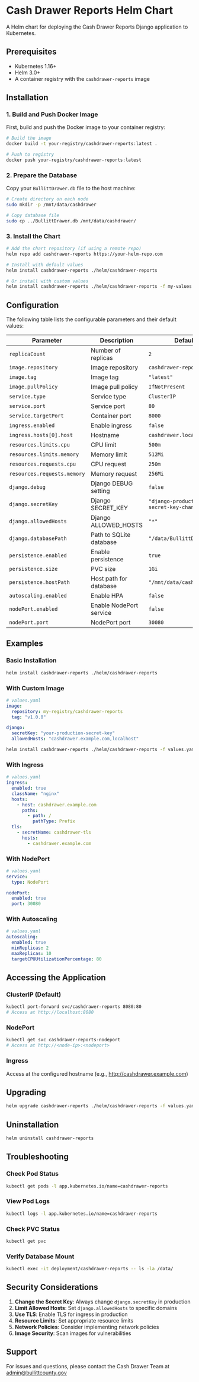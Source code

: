 # Cash Drawer Reports Helm Chart

A Helm chart for deploying the Cash Drawer Reports Django application to Kubernetes.

## Prerequisites

- Kubernetes 1.16+
- Helm 3.0+
- A container registry with the `cashdrawer-reports` image

## Installation

### 1. Build and Push Docker Image

First, build and push the Docker image to your container registry:

```bash
# Build the image
docker build -t your-registry/cashdrawer-reports:latest .

# Push to registry
docker push your-registry/cashdrawer-reports:latest
```

### 2. Prepare the Database

Copy your `BullittDrawer.db` file to the host machine:

```bash
# Create directory on each node
sudo mkdir -p /mnt/data/cashdrawer

# Copy database file
sudo cp ../BullittDrawer.db /mnt/data/cashdrawer/
```

### 3. Install the Chart

```bash
# Add the chart repository (if using a remote repo)
helm repo add cashdrawer-reports https://your-helm-repo.com

# Install with default values
helm install cashdrawer-reports ./helm/cashdrawer-reports

# Or install with custom values
helm install cashdrawer-reports ./helm/cashdrawer-reports -f my-values.yaml
```

## Configuration

The following table lists the configurable parameters and their default values:

| Parameter | Description | Default |
|-----------|-------------|---------|
| `replicaCount` | Number of replicas | `2` |
| `image.repository` | Image repository | `cashdrawer-reports` |
| `image.tag` | Image tag | `"latest"` |
| `image.pullPolicy` | Image pull policy | `IfNotPresent` |
| `service.type` | Service type | `ClusterIP` |
| `service.port` | Service port | `80` |
| `service.targetPort` | Container port | `8000` |
| `ingress.enabled` | Enable ingress | `false` |
| `ingress.hosts[0].host` | Hostname | `cashdrawer.local` |
| `resources.limits.cpu` | CPU limit | `500m` |
| `resources.limits.memory` | Memory limit | `512Mi` |
| `resources.requests.cpu` | CPU request | `250m` |
| `resources.requests.memory` | Memory request | `256Mi` |
| `django.debug` | Django DEBUG setting | `false` |
| `django.secretKey` | Django SECRET_KEY | `"django-production-secret-key-change-this"` |
| `django.allowedHosts` | Django ALLOWED_HOSTS | `"*"` |
| `django.databasePath` | Path to SQLite database | `"/data/BullittDrawer.db"` |
| `persistence.enabled` | Enable persistence | `true` |
| `persistence.size` | PVC size | `1Gi` |
| `persistence.hostPath` | Host path for database | `"/mnt/data/cashdrawer"` |
| `autoscaling.enabled` | Enable HPA | `false` |
| `nodePort.enabled` | Enable NodePort service | `false` |
| `nodePort.port` | NodePort port | `30080` |

## Examples

### Basic Installation

```bash
helm install cashdrawer-reports ./helm/cashdrawer-reports
```

### With Custom Image

```yaml
# values.yaml
image:
  repository: my-registry/cashdrawer-reports
  tag: "v1.0.0"

django:
  secretKey: "your-production-secret-key"
  allowedHosts: "cashdrawer.example.com,localhost"
```

```bash
helm install cashdrawer-reports ./helm/cashdrawer-reports -f values.yaml
```

### With Ingress

```yaml
# values.yaml
ingress:
  enabled: true
  className: "nginx"
  hosts:
    - host: cashdrawer.example.com
      paths:
        - path: /
          pathType: Prefix
  tls:
    - secretName: cashdrawer-tls
      hosts:
        - cashdrawer.example.com
```

### With NodePort

```yaml
# values.yaml
service:
  type: NodePort

nodePort:
  enabled: true
  port: 30080
```

### With Autoscaling

```yaml
# values.yaml
autoscaling:
  enabled: true
  minReplicas: 2
  maxReplicas: 10
  targetCPUUtilizationPercentage: 80
```

## Accessing the Application

### ClusterIP (Default)
```bash
kubectl port-forward svc/cashdrawer-reports 8080:80
# Access at http://localhost:8080
```

### NodePort
```bash
kubectl get svc cashdrawer-reports-nodeport
# Access at http://<node-ip>:<nodeport>
```

### Ingress
Access at the configured hostname (e.g., http://cashdrawer.example.com)

## Upgrading

```bash
helm upgrade cashdrawer-reports ./helm/cashdrawer-reports -f values.yaml
```

## Uninstallation

```bash
helm uninstall cashdrawer-reports
```

## Troubleshooting

### Check Pod Status
```bash
kubectl get pods -l app.kubernetes.io/name=cashdrawer-reports
```

### View Pod Logs
```bash
kubectl logs -l app.kubernetes.io/name=cashdrawer-reports
```

### Check PVC Status
```bash
kubectl get pvc
```

### Verify Database Mount
```bash
kubectl exec -it deployment/cashdrawer-reports -- ls -la /data/
```

## Security Considerations

1. **Change the Secret Key**: Always change `django.secretKey` in production
2. **Limit Allowed Hosts**: Set `django.allowedHosts` to specific domains
3. **Use TLS**: Enable TLS for ingress in production
4. **Resource Limits**: Set appropriate resource limits
5. **Network Policies**: Consider implementing network policies
6. **Image Security**: Scan images for vulnerabilities

## Support

For issues and questions, please contact the Cash Drawer Team at admin@bullittcounty.gov